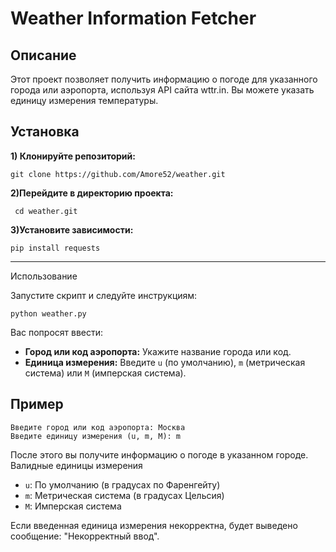 # Weather Information Fetcher 

## Описание 
Этот проект позволяет получить информацию о погоде для указанного города или аэропорта, используя API сайта wttr.in. Вы можете указать единицу измерения температуры.

## Установка  
**1) Клонируйте репозиторий:**

``` 
git clone https://github.com/Amore52/weather.git 
``` 
**2)Перейдите в директорию проекта:**
```
 cd weather.git 
 ``` 
**3)Установите зависимости:**
``` 
pip install requests 
``` 

****

Использование 

Запустите скрипт и следуйте инструкциям: 
``` 
python weather.py 
``` 
Вас попросят ввести: 

* **Город или код аэропорта:** Укажите название города или код.
* **Единица измерения:** Введите ``u`` (по умолчанию), ``m`` (метрическая система) или ``M`` (имперская система). 


## Пример 
``` 
Введите город или код аэропорта: Москва 
Введите единицу измерения (u, m, M): m 
``` 
После этого вы получите информацию о погоде в указанном городе. Валидные единицы измерения 
* ``u``: По умолчанию (в градусах по Фаренгейту) 
* ``m``: Метрическая система (в градусах Цельсия) 
* ``M``: Имперская система 

Если введенная единица измерения некорректна, будет выведено сообщение: "Некорректный ввод".
